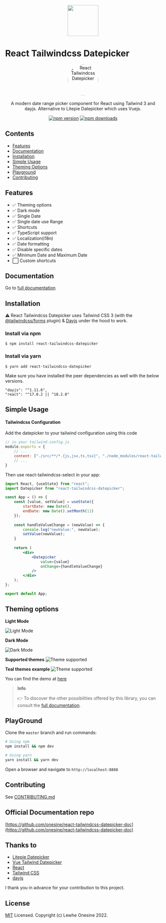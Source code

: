 <img src="https://res.cloudinary.com/dbjrx698c/image/upload/v1704611347/logo_w4vxp0.png" width="100" height="100" style="display: block; margin: 0 auto;">

# React Tailwindcss Datepicker

<p align="center">
    <a href="https://react-tailwindcss-datepicker.vercel.app/" target="_blank">
      <img alt="React Tailwindcss Datepicker" width="100" style="border-radius: 100%;" src="https://raw.githubusercontent.com/onesine/react-tailwindcss-datepicker/master/assets/img/calendar_logo.svg?raw=true">
    </a><br><br>
    A modern date range picker component for React using Tailwind 3 and dayjs. Alternative to Litepie Datepicker which uses Vuejs.
</p>

<div align="center">
    
[![npm version](https://img.shields.io/npm/v/react-tailwindcss-datepicker?style=flat-square)](https://www.npmjs.com/package/react-tailwindcss-datepicker)
[![npm downloads](https://img.shields.io/npm/dt/react-tailwindcss-datepicker?style=flat-square)](https://www.npmjs.com/package/react-tailwindcss-datepicker)
    
</div>

## Contents
* [Features](#features)
* [Documentation](#documentation)
* [Installation](#installation)
* [Simple Usage](#simple-usage)
* [Theming Options](#theming-options)
* [Playground](#playground)
* [Contributing](#contributing)

##  Features
- ✅ Theming options
- ✅ Dark mode
- ✅ Single Date
- ✅ Single date use Range
- ✅ Shortcuts
- ✅ TypeScript support
- ✅ Localization(i18n)
- ✅ Date formatting
- ✅ Disable specific dates
- ✅ Minimum Date and Maximum Date
- ⬜ Custom shortcuts

## Documentation

Go to [full documentation](https://react-tailwindcss-datepicker.vercel.app/)

## Installation

⚠️ React Tailwindcss Datepicker uses Tailwind CSS 3 (with the [@tailwindcss/forms](https://github.com/tailwindlabs/tailwindcss-forms) plugin) & [Dayjs](https://day.js.org/en/) under the hood to work.

### Install via npm

```
$ npm install react-tailwindcss-datepicker 
```

### Install via yarn

```
$ yarn add react-tailwindcss-datepicker 
```

Make sure you have installed the peer dependencies as well with the below versions.
```
"dayjs": "^1.11.6",
"react": "^17.0.2 || ^18.2.0"
```

## Simple Usage

#### Tailwindcss Configuration
Add the datepicker to your tailwind configuration using this code

```javascript
// in your tailwind.config.js
module.exports = {
    // ...
    content: ["./src/**/*.{js,jsx,ts,tsx}", "./node_modules/react-tailwindcss-datepicker/dist/index.esm.js"],
    // ...
}
```

Then use react-tailwindcss-select in your app:

```jsx
import React, {useState} from "react";
import Datepicker from "react-tailwindcss-datepicker";

const App = () => {
    const [value, setValue] = useState({
        startDate: new Date(),
        endDate: new Date().setMonth(11)
    });
    
    const handleValueChange = (newValue) => {
        console.log("newValue:", newValue);
        setValue(newValue);
    }
    
    return (
        <div>
            <Datepicker
                value={value}
                onChange={handleValueChange}
            />
        </div>
    );
};

export default App;
```

## Theming options

**Light Mode**

![Light Mode](https://raw.githubusercontent.com/onesine/react-tailwindcss-datepicker/master/assets/img/Screen_Shot_2022-08-04_at_17.04.09_light.png?raw=true)

**Dark Mode**

![Dark Mode](https://raw.githubusercontent.com/onesine/react-tailwindcss-datepicker/master/assets/img/Screen_Shot_2022-08-04_at_17.04.09_dark.png?raw=true)

**Supported themes**
![Theme supported](https://raw.githubusercontent.com/onesine/react-tailwindcss-datepicker/master/assets/img/Screen_Shot_2022-08-04_at_17.04.09_theme.png?raw=true)

**Teal themes example**
![Theme supported](https://raw.githubusercontent.com/onesine/react-tailwindcss-datepicker/master/assets/img/Screen_Shot_2022-08-04_at_17.04.09_teal.png?raw=true)

You can find the demo at [here](https://react-tailwindcss-datepicker.vercel.app/demo)

> **Info**
>
> 👉 To discover the other possibilities offered by this library, you can consult the [full documentation](https://react-tailwindcss-datepicker.vercel.app/).


## PlayGround

Clone the `master` branch and run commands:

```sh
# Using npm
npm install && npm dev

# Using yarn
yarn install && yarn dev

```

Open a browser and navigate to `http://localhost:8888`

## Contributing

See [CONTRIBUTING.md](https://github.com/onesine/react-tailwindcss-datepicker/blob/master/CONTRIBUTING.md)

## Official Documentation repo
[https://github.com/onesine/react-tailwindcss-datepicker-doc](https://github.com/onesine/react-tailwindcss-datepicker-doc)

## Thanks to
- [Litepie Datepicker](https://litepie.com/)
- [Vue Tailwind Datepicker](https://vue-tailwind-datepicker.com/)
- [React](https://reactjs.org/)
- [Tailwind CSS](https://tailwindcss.com/)
- [dayjs](https://day.js.org/)

I thank you in advance for your contribution to this project.

## License
[MIT](LICENSE) Licensed. Copyright (c) Lewhe Onesine 2022.
